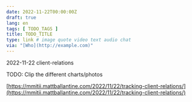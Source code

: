 ```yaml
---
date: 2022-11-22T00:00:00Z
draft: true
lang: en
tags: [ TODO_TAGS ]
title: TODO_TITLE
type: link # image quote video text audio chat
via: "[Who](http://example.com)"
---
```



2022-11-22 client-relations


TODO: Clip the different charts/photos

[https://mmitii.mattballantine.com/2022/11/22/tracking-client-relations/](https://mmitii.mattballantine.com/2022/11/22/tracking-client-relations/)

